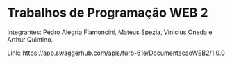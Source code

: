 # Trabalhos de Programação WEB 2 

Integrantes: Pedro Alegria Fiamoncini, Mateus Spezia, Vinicius Oneda e Arthur Quintino.

Link: https://app.swaggerhub.com/apis/furb-61e/DocumentacaoWEB2/1.0.0
